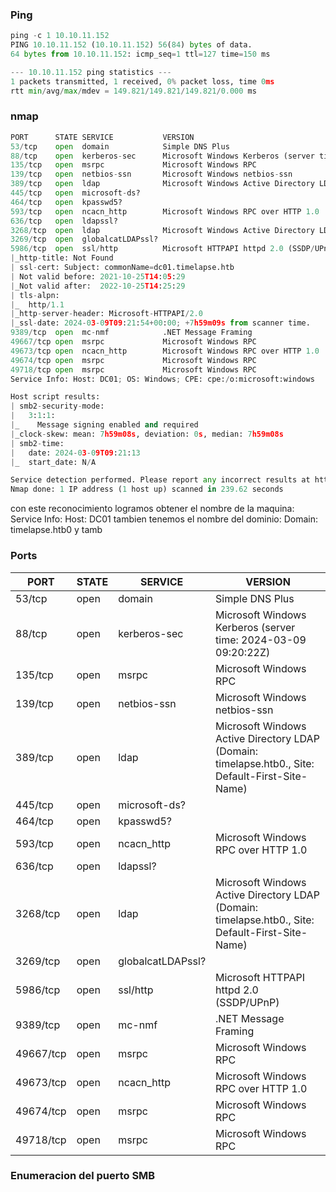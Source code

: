 ### Ping 
```python
ping -c 1 10.10.11.152
PING 10.10.11.152 (10.10.11.152) 56(84) bytes of data.
64 bytes from 10.10.11.152: icmp_seq=1 ttl=127 time=150 ms

--- 10.10.11.152 ping statistics ---
1 packets transmitted, 1 received, 0% packet loss, time 0ms
rtt min/avg/max/mdev = 149.821/149.821/149.821/0.000 ms
```

### nmap
```python
PORT      STATE SERVICE           VERSION
53/tcp    open  domain            Simple DNS Plus
88/tcp    open  kerberos-sec      Microsoft Windows Kerberos (server time: 2024-03-09 09:20:22Z)
135/tcp   open  msrpc             Microsoft Windows RPC
139/tcp   open  netbios-ssn       Microsoft Windows netbios-ssn
389/tcp   open  ldap              Microsoft Windows Active Directory LDAP (Domain: timelapse.htb0., Site: Default-First-Site-Name)
445/tcp   open  microsoft-ds?
464/tcp   open  kpasswd5?
593/tcp   open  ncacn_http        Microsoft Windows RPC over HTTP 1.0
636/tcp   open  ldapssl?
3268/tcp  open  ldap              Microsoft Windows Active Directory LDAP (Domain: timelapse.htb0., Site: Default-First-Site-Name)
3269/tcp  open  globalcatLDAPssl?
5986/tcp  open  ssl/http          Microsoft HTTPAPI httpd 2.0 (SSDP/UPnP)
|_http-title: Not Found
| ssl-cert: Subject: commonName=dc01.timelapse.htb
| Not valid before: 2021-10-25T14:05:29
|_Not valid after:  2022-10-25T14:25:29
| tls-alpn: 
|_  http/1.1
|_http-server-header: Microsoft-HTTPAPI/2.0
|_ssl-date: 2024-03-09T09:21:54+00:00; +7h59m09s from scanner time.
9389/tcp  open  mc-nmf            .NET Message Framing
49667/tcp open  msrpc             Microsoft Windows RPC
49673/tcp open  ncacn_http        Microsoft Windows RPC over HTTP 1.0
49674/tcp open  msrpc             Microsoft Windows RPC
49718/tcp open  msrpc             Microsoft Windows RPC
Service Info: Host: DC01; OS: Windows; CPE: cpe:/o:microsoft:windows

Host script results:
| smb2-security-mode: 
|   3:1:1: 
|_    Message signing enabled and required
|_clock-skew: mean: 7h59m08s, deviation: 0s, median: 7h59m08s
| smb2-time: 
|   date: 2024-03-09T09:21:13
|_  start_date: N/A

Service detection performed. Please report any incorrect results at https://nmap.org/submit/ .
Nmap done: 1 IP address (1 host up) scanned in 239.62 seconds
```
con este reconocimiento logramos obtener el nombre de la maquina: Service Info: Host: DC01 tambien tenemos el nombre del dominio: Domain: timelapse.htb0 y tamb
### Ports
| PORT    | STATE | SERVICE     | VERSION                                                 |
|---------|-------|-------------|---------------------------------------------------------|
| 53/tcp  | open  | domain      | Simple DNS Plus                                         |
| 88/tcp  | open  | kerberos-sec| Microsoft Windows Kerberos (server time: 2024-03-09 09:20:22Z)|
| 135/tcp | open  | msrpc       | Microsoft Windows RPC                                   |
| 139/tcp | open  | netbios-ssn | Microsoft Windows netbios-ssn                           |
| 389/tcp | open  | ldap        | Microsoft Windows Active Directory LDAP (Domain: timelapse.htb0., Site: Default-First-Site-Name)|
| 445/tcp | open  | microsoft-ds?|                                                         |
| 464/tcp | open  | kpasswd5?   |                                                         |
| 593/tcp | open  | ncacn_http  | Microsoft Windows RPC over HTTP 1.0                     |
| 636/tcp | open  | ldapssl?    |                                                         |
| 3268/tcp| open  | ldap        | Microsoft Windows Active Directory LDAP (Domain: timelapse.htb0., Site: Default-First-Site-Name)|
| 3269/tcp| open  | globalcatLDAPssl?|                                                     |
| 5986/tcp| open  | ssl/http    | Microsoft HTTPAPI httpd 2.0 (SSDP/UPnP)                |
| 9389/tcp| open  | mc-nmf      | .NET Message Framing                                    |
| 49667/tcp| open | msrpc       | Microsoft Windows RPC                                   |
| 49673/tcp| open | ncacn_http  | Microsoft Windows RPC over HTTP 1.0                     |
| 49674/tcp| open | msrpc       | Microsoft Windows RPC                                   |
| 49718/tcp| open | msrpc       | Microsoft Windows RPC                                   |

### Enumeracion del puerto SMB